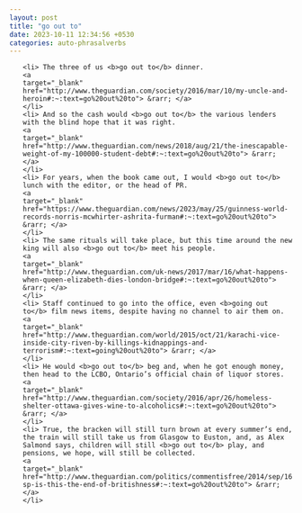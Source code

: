 ```yaml
---
layout: post
title: "go out to"
date: 2023-10-11 12:34:56 +0530
categories: auto-phrasalverbs
---
```

<ol>

    <li> The three of us <b>go out to</b> dinner.
    <a 
    target="_blank" 
    href="http://www.theguardian.com/society/2016/mar/10/my-uncle-and-heroin#:~:text=go%20out%20to"> &rarr; </a>
    </li>
    <li> And so the cash would <b>go out to</b> the various lenders with the blind hope that it was right.
    <a 
    target="_blank" 
    href="http://www.theguardian.com/news/2018/aug/21/the-inescapable-weight-of-my-100000-student-debt#:~:text=go%20out%20to"> &rarr; </a>
    </li>
    <li> For years, when the book came out, I would <b>go out to</b> lunch with the editor, or the head of PR.
    <a 
    target="_blank" 
    href="https://www.theguardian.com/news/2023/may/25/guinness-world-records-norris-mcwhirter-ashrita-furman#:~:text=go%20out%20to"> &rarr; </a>
    </li>
    <li> The same rituals will take place, but this time around the new king will also <b>go out to</b> meet his people.
    <a 
    target="_blank" 
    href="http://www.theguardian.com/uk-news/2017/mar/16/what-happens-when-queen-elizabeth-dies-london-bridge#:~:text=go%20out%20to"> &rarr; </a>
    </li>
    <li> Staff continued to go into the office, even <b>going out to</b> film news items, despite having no channel to air them on.
    <a 
    target="_blank" 
    href="http://www.theguardian.com/world/2015/oct/21/karachi-vice-inside-city-riven-by-killings-kidnappings-and-terrorism#:~:text=going%20out%20to"> &rarr; </a>
    </li>
    <li> He would <b>go out to</b> beg and, when he got enough money, then head to the LCBO, Ontario’s official chain of liquor stores.
    <a 
    target="_blank" 
    href="http://www.theguardian.com/society/2016/apr/26/homeless-shelter-ottawa-gives-wine-to-alcoholics#:~:text=go%20out%20to"> &rarr; </a>
    </li>
    <li> True, the bracken will still turn brown at every summer’s end, the train will still take us from Glasgow to Euston, and, as Alex Salmond says, children will still <b>go out to</b> play, and pensions, we hope, will still be collected.
    <a 
    target="_blank" 
    href="http://www.theguardian.com/politics/commentisfree/2014/sep/16/-sp-is-this-the-end-of-britishness#:~:text=go%20out%20to"> &rarr; </a>
    </li>